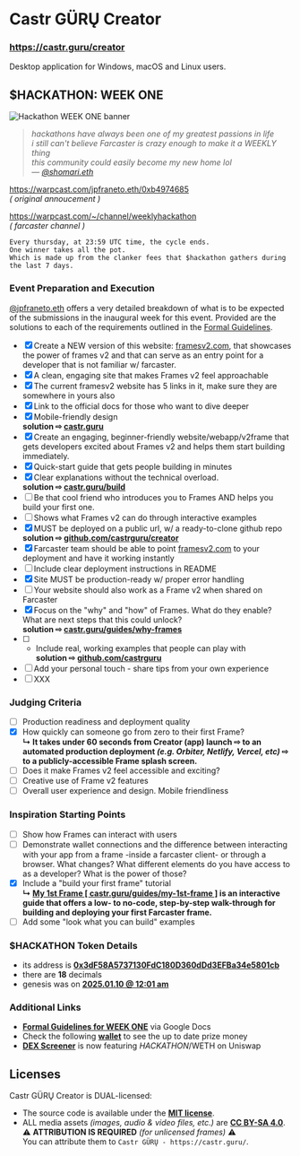 # Castr GÜRŲ Creator

### https://castr.guru/creator

Desktop application for Windows, macOS and Linux users.


## $HACKATHON: WEEK ONE

![Hackathon WEEK ONE banner](https://i.ibb.co/8dcFXRP/hackathon-week-one.jpg)

> _hackathons have always been one of my greatest passions in life_
<br />_i still can't believe Farcaster is crazy enough to make it a WEEKLY thing_
<br />_this community could easily become my new home lol_
<br />— [_@shomari.eth_](https://warpcast.com/shomari.eth)

https://warpcast.com/jpfraneto.eth/0xb4974685
<br />_( original annoucement )_

https://warpcast.com/~/channel/weeklyhackathon
<br />_( farcaster channel )_

```text
Every thursday, at 23:59 UTC time, the cycle ends.
One winner takes all the pot.
Which is made up from the clanker fees that $hackathon gathers during the last 7 days.
```

### Event Preparation and Execution

[@jpfraneto.eth](https://warpcast.com/jpfraneto.eth) offers a very detailed breakdown of what is to be expected of the submissions in the inaugural week for this event. Provided are the solutions to each of the requirements outlined in the [Formal Guidelines](https://docs.google.com/document/d/1AD-uVfWU27ko9zYLGCYbUhRAOJQZv2k3zKV2zrB67ik).

- [x] Create a NEW version of this website: [framesv2.com](https://framesv2.com/), that showcases the power of frames v2 and that can serve as an entry point for a developer that is not familiar w/ farcaster.
- [x] A clean, engaging site that makes Frames v2 feel approachable
- [x] The current framesv2 website has 5 links in it, make sure they
are somewhere in yours also
- [x] Link to the official docs for those who want to dive deeper
- [x] Mobile-friendly design
<br />__solution ⇨ [castr.guru](https://castr.guru/)__
- [x] Create an engaging, beginner-friendly website/webapp/v2frame that gets developers excited
about Frames v2 and helps them start building immediately.
- [x] Quick-start guide that gets people building in minutes
- [x] Clear explanations without the technical overload.
<br />__solution ⇨ [castr.guru/build](https://castr.guru/build/)__
- [ ] Be that cool friend who introduces you to Frames AND helps you build your first one.
- [ ] Shows what Frames v2 can do through interactive examples
- [x] MUST be deployed on a public url, w/ a ready-to-clone github repo
<br />__solution ⇨ [github.com/castrguru/creator](https://github.com/castrguru/creator/)__
- [x] Farcaster team should be able to point [framesv2.com](https://framesv2.com/) to your deployment and have it
working instantly
- [ ] Include clear deployment instructions in README
- [x] Site MUST be production-ready w/ proper error handling
- [ ] Your website should also work as a Frame v2 when shared on Farcaster
- [x] Focus on the "why" and "how" of Frames. What do they enable? What are next steps that
this could unlock?
<br />__solution ⇨ [castr.guru/guides/why-frames](https://castr.guru/guides/why-frames/)__
- [ ] - Include real, working examples that people can play with
<br />__solution ⇨ [github.com/castrguru](https://github.com/castrguru/)__
- [ ] Add your personal touch - share tips from your own experience
- [ ] XXX

### Judging Criteria
- [ ] Production readiness and deployment quality
- [x] How quickly can someone go from zero to their first Frame?
<br />__↳ It takes under 60 seconds from Creator (app) launch ⇨ to an automated production deployment _(e.g. Orbiter, Netlify, Vercel, etc)_ ⇨ to a publicly-accessible Frame splash screen.__
- [ ] Does it make Frames v2 feel accessible and exciting?
- [ ] Creative use of Frame v2 features
- [ ] Overall user experience and design. Mobile friendliness

### Inspiration Starting Points
- [ ] Show how Frames can interact with users
- [ ] Demonstrate wallet connections and the difference between interacting with your app from
a frame -inside a farcaster client- or through a browser. What changes? What different
elements do you have access to as a developer? What is the power of those?
- [x] Include a "build your first frame" tutorial
<br />__↳ [My 1st Frame [ castr.guru/guides/my-1st-frame ]](https://castr.guru/guides/my-1st-frame/) is an interactive guide that offers a low- to no-code, step-by-step walk-through for building and deploying your first Farcaster frame.__
- [ ] Add some "look what you can build" examples

### $HACKATHON Token Details

- its address is [__0x3dF58A5737130FdC180D360dDd3EFBa34e5801cb__](https://basescan.org/token/0x3dF58A5737130FdC180D360dDd3EFBa34e5801cb)
- there are __18__ decimals
- genesis was on [__2025.01.10 @ 12:01 am__](https://basescan.org/tx/0xdd792ccb3a7bfd35f1b32f1dfac352d7ea161e21cd8fdc1d52b4e87c1e88601a)

### Additional Links

- [__Formal Guidelines for WEEK ONE__](https://docs.google.com/document/d/1AD-uVfWU27ko9zYLGCYbUhRAOJQZv2k3zKV2zrB67ik) via Google Docs
- Check the following [__wallet__](https://basescan.org/address/0x838eB07d7F2De4a86f43D55d2817702686852BA8) to see the up to date prize money
- [__DEX Screener__](https://dexscreener.com/base/0x3dF58A5737130FdC180D360dDd3EFBa34e5801cb) is now featuring $HACKATHON/$WETH on Uniswap


## Licenses

Castr GÜRŲ Creator is DUAL-licensed:

- The source code is available under the [__MIT license__](LICENSE).
- ALL media assets _(images, audio & video files, etc.)_ are [__CC BY-SA 4.0__](https://creativecommons.org/licenses/by-sa/4.0/).
<br />⚠️ __ATTRIBUTION IS REQUIRED__ _(for unlicensed frames)_ ⚠️
<br />You can attribute them to `Castr GÜRŲ - https://castr.guru/`.
